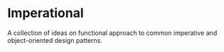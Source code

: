 # Imperational

A collection of ideas on functional approach to common imperative and object-oriented design patterns.
